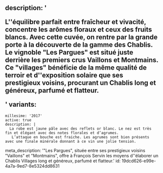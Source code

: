 description: '<p>L''équilibre parfait entre fraîcheur et vivacité, concentre les arômes floraux et ceux des fruits blancs. Avec cette cuvée, on rentre par la grande porte à la découverte de la gamme des Chablis. Le vignoble "Les Pargues" est situé juste derrière les premiers crus Vaillons et Montmains. Ce "villages" bénéficie de la même qualité de terroir et d''exposition solaire que ses prestigieux voisins, procurant un Chablis long et généreux, parfumé et flatteur.</p>'
variants:
  -
    millesime: '2017'
    active: true
    description: |
      La robe est jaune pâle avec des reflets or blanc. Le nez est très fin et élégant avec des notes florales et d’agrumes.
       L’attaque en bouche est fraiche. Les agrumes sont bien présents avec une finale minérale donnant à ce vin une jolie tension.
meta_description: '"Les Pargues", située entre ses prestigieux voisins "Vaillons" et "Montmains", offre à François Servin les moyens d''élaborer un Chablis Villages long et généreux, parfumé et  flatteur.'
id: 19dcd626-e99e-4a7a-9ed7-8e5324dd8631
